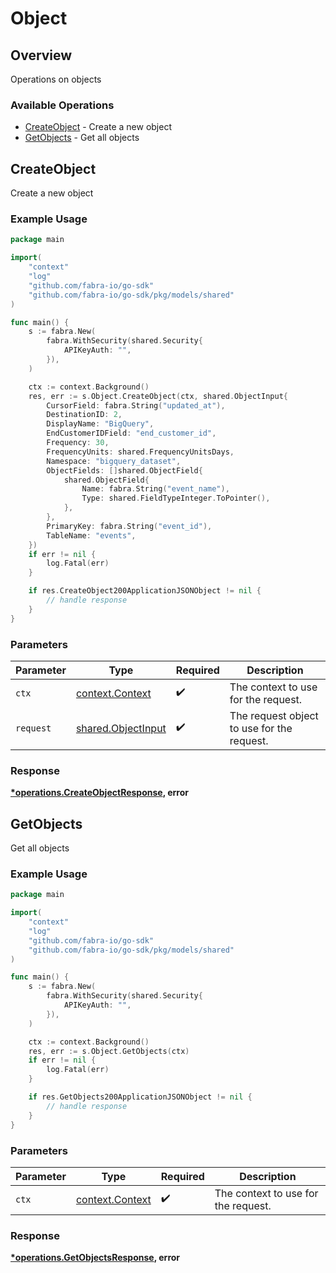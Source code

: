 # Object

## Overview

Operations on objects

### Available Operations

* [CreateObject](#createobject) - Create a new object
* [GetObjects](#getobjects) - Get all objects

## CreateObject

Create a new object

### Example Usage

```go
package main

import(
	"context"
	"log"
	"github.com/fabra-io/go-sdk"
	"github.com/fabra-io/go-sdk/pkg/models/shared"
)

func main() {
    s := fabra.New(
        fabra.WithSecurity(shared.Security{
            APIKeyAuth: "",
        }),
    )

    ctx := context.Background()
    res, err := s.Object.CreateObject(ctx, shared.ObjectInput{
        CursorField: fabra.String("updated_at"),
        DestinationID: 2,
        DisplayName: "BigQuery",
        EndCustomerIDField: "end_customer_id",
        Frequency: 30,
        FrequencyUnits: shared.FrequencyUnitsDays,
        Namespace: "bigquery_dataset",
        ObjectFields: []shared.ObjectField{
            shared.ObjectField{
                Name: fabra.String("event_name"),
                Type: shared.FieldTypeInteger.ToPointer(),
            },
        },
        PrimaryKey: fabra.String("event_id"),
        TableName: "events",
    })
    if err != nil {
        log.Fatal(err)
    }

    if res.CreateObject200ApplicationJSONObject != nil {
        // handle response
    }
}
```

### Parameters

| Parameter                                                | Type                                                     | Required                                                 | Description                                              |
| -------------------------------------------------------- | -------------------------------------------------------- | -------------------------------------------------------- | -------------------------------------------------------- |
| `ctx`                                                    | [context.Context](https://pkg.go.dev/context#Context)    | :heavy_check_mark:                                       | The context to use for the request.                      |
| `request`                                                | [shared.ObjectInput](../../models/shared/objectinput.md) | :heavy_check_mark:                                       | The request object to use for the request.               |


### Response

**[*operations.CreateObjectResponse](../../models/operations/createobjectresponse.md), error**


## GetObjects

Get all objects

### Example Usage

```go
package main

import(
	"context"
	"log"
	"github.com/fabra-io/go-sdk"
	"github.com/fabra-io/go-sdk/pkg/models/shared"
)

func main() {
    s := fabra.New(
        fabra.WithSecurity(shared.Security{
            APIKeyAuth: "",
        }),
    )

    ctx := context.Background()
    res, err := s.Object.GetObjects(ctx)
    if err != nil {
        log.Fatal(err)
    }

    if res.GetObjects200ApplicationJSONObject != nil {
        // handle response
    }
}
```

### Parameters

| Parameter                                             | Type                                                  | Required                                              | Description                                           |
| ----------------------------------------------------- | ----------------------------------------------------- | ----------------------------------------------------- | ----------------------------------------------------- |
| `ctx`                                                 | [context.Context](https://pkg.go.dev/context#Context) | :heavy_check_mark:                                    | The context to use for the request.                   |


### Response

**[*operations.GetObjectsResponse](../../models/operations/getobjectsresponse.md), error**

